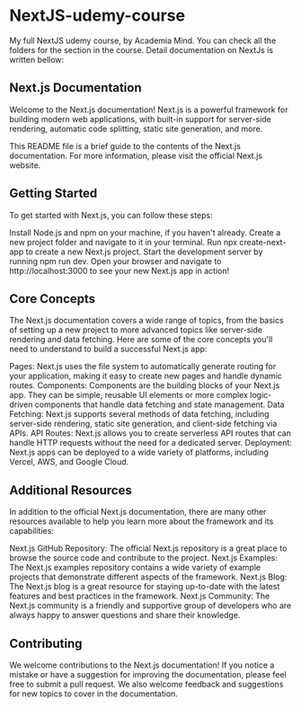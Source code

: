 # NextJS-udemy-course
My full NextJS udemy course, by Academia Mind. You can check all the folders for the section in the course. Detail documentation on NextJs is written bellow:


## Next.js Documentation
Welcome to the Next.js documentation! Next.js is a powerful framework for building modern web applications, with built-in support for server-side rendering, automatic code splitting, static site generation, and more.

This README file is a brief guide to the contents of the Next.js documentation. For more information, please visit the official Next.js website.

## Getting Started
To get started with Next.js, you can follow these steps:

Install Node.js and npm on your machine, if you haven't already.
Create a new project folder and navigate to it in your terminal.
Run npx create-next-app to create a new Next.js project.
Start the development server by running npm run dev.
Open your browser and navigate to http://localhost:3000 to see your new Next.js app in action!


## Core Concepts
The Next.js documentation covers a wide range of topics, from the basics of setting up a new project to more advanced topics like server-side rendering and data fetching. Here are some of the core concepts you'll need to understand to build a successful Next.js app:

Pages: Next.js uses the file system to automatically generate routing for your application, making it easy to create new pages and handle dynamic routes.
Components: Components are the building blocks of your Next.js app. They can be simple, reusable UI elements or more complex logic-driven components that handle data fetching and state management.
Data Fetching: Next.js supports several methods of data fetching, including server-side rendering, static site generation, and client-side fetching via APIs.
API Routes: Next.js allows you to create serverless API routes that can handle HTTP requests without the need for a dedicated server.
Deployment: Next.js apps can be deployed to a wide variety of platforms, including Vercel, AWS, and Google Cloud.

## Additional Resources

In addition to the official Next.js documentation, there are many other resources available to help you learn more about the framework and its capabilities:

Next.js GitHub Repository: The official Next.js repository is a great place to browse the source code and contribute to the project.
Next.js Examples: The Next.js examples repository contains a wide variety of example projects that demonstrate different aspects of the framework.
Next.js Blog: The Next.js blog is a great resource for staying up-to-date with the latest features and best practices in the framework.
Next.js Community: The Next.js community is a friendly and supportive group of developers who are always happy to answer questions and share their knowledge.

## Contributing

We welcome contributions to the Next.js documentation! If you notice a mistake or have a suggestion for improving the documentation, please feel free to submit a pull request. We also welcome feedback and suggestions for new topics to cover in the documentation.
